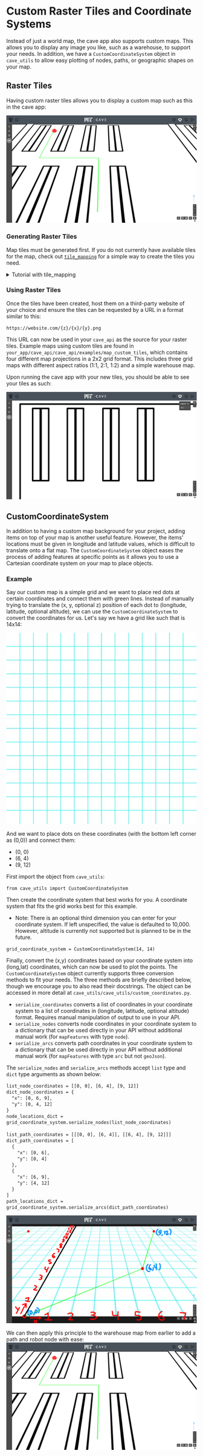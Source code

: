 # Custom Raster Tiles and Coordinate Systems

Instead of just a world map, the cave app also supports custom maps. This allows you to display any image you like, such as a warehouse, to support your needs. In addition, we have a `CustomCoordinateSystem` object in `cave_utils` to allow easy plotting of nodes, paths, or geographic shapes on your map.

## Raster Tiles

Having custom raster tiles allows you to display a custom map such as this in the cave app:

![final warehouse](https://raw.githubusercontent.com/MIT-CAVE/cave_app/refs/heads/main/static/photos/finished_warehouse_example.png)

### Generating Raster Tiles

Map tiles must be generated first. If you do not currently have available tiles for the map, check out [`tile_mapping`](https://github.com/MIT-CAVE/tile_mapping) for a simple way to create the tiles you need.

<details>
<summary>Tutorial with tile_mapping</summary>

`tile_mapping` uses JSON objects to generate tiles. We encourage you to read all the documentation in the `tile_mapping` repository, including the [README](https://github.com/MIT-CAVE/tile_mapping/blob/main/README.md) and [schema](https://github.com/MIT-CAVE/tile_mapping/tree/main/schema) so you are more comfortable on generating more complex tiles. This example will use just one background image and shape to create a map.

1. Create a JSON object with basic information on your custom tiles. This includes the `tileSize` (typically 512 or 256), and the `zoom` limits, which determines at which zoom levels the map should appear. The limits must be in the range [0, 23). `start` is inclusive, `end` is not.

```
{
  "features": {
    "background-images": [],
    "shapes": [],
  },
  "tileSize": 512,
  "zoom": {
    "start": 0,
    "end": 4
  }
}
```
2. Two main features are supported: background images and shapes.
- For images, you are free to either use the image's URL or save it locally. If saving it locally, the image must be saved under `DATA_FOLDER` (defined in `src/main.js` in the `tile_mapping` repository). For each image, a new object must be created, which includes the image's `name`, `url` (only if using URL), and `zoom` limits.
  - Note: `name` must be same as the image file name if it is saved locally
  - [Example using URL](https://github.com/MIT-CAVE/tile_mapping/blob/main/examples/egypt.json)
  - [Example using local save](https://github.com/MIT-CAVE/tile_mapping/blob/main/examples/field.json?short_path=923047c)
- For shapes, it must be in GeoJSON format. You are free to either use the raw URL link to the file or directly use the GeoJSON object itself. For each image, a new object must be created, which includes the shape's `name`, `shape` (URL or raw GeoJSON object), `zoom` limits and `style`. There is also a `longLat` property, which indicates whether or not the GeoJSON object coordinates are using a (long,lat) coordinate system and if conversion is needed. This is important as the generated map uses the Mercator projection.
  - [Example using URL](https://github.com/MIT-CAVE/tile_mapping/blob/main/examples/egypt.json)
  - [Example using raw object](https://github.com/MIT-CAVE/tile_mapping/blob/main/examples/field.json?short_path=923047c)

Read the JSON [schema](https://github.com/MIT-CAVE/tile_mapping/tree/main/schema) on the listed above properties for more detail on what is expected.

Now, the JSON object should look something like this:

```
{
  "features": {
    "background-images": [
      {
        "name": "warehouse",
        "zoom": {
          "start": 0,
          "end": 4
        }
      }
    ],
    "shapes": [
      {
        "name": "Square",
        "shape": "https://website.com/square.geojson",
        "longLat": false,
        "zoom": {
          "start": 0,
          "end": 2
        },
        "style": {
          "type": "fill",
          "outline": {
            "fill": "#0000FF",
            "fill-opacity": "0.8"
          }
        }
      }
    ]
  },
  "tileSize": 512,
  "zoom": {
    "start": 0,
    "end": 4
  }
}
```
Decoding the object, it should generate a map with 4 zoom levels with a tile size of 512. The warehouse background should exist at all 4 levels whilst the square shape, filled blue, will only appear at the top two zoom levels.

3. Execute `src/main.js` in `tile_mapping` with your newly created JSON object. This will generate the tiles and store them in a newly created folder, `tiles/`.
</details>

### Using Raster Tiles

Once the tiles have been created, host them on a third-party website of your choice and ensure the tiles can be requested by a URL in a format similar to this: 
```
https://website.com/{z}/{x}/{y}.png
```

This URL can now be used in your `cave_api` as the source for your raster tiles. Example maps using custom tiles are found in `your_app/cave_api/cave_api/examples/map_custom_tiles`, which contains four different map projections in a 2x2 grid format. This includes three grid maps with different aspect ratios (1:1, 2:1, 1:2) and a simple warehouse map.

Upon running the cave app with your new tiles, you should be able to see your tiles as such:

![base warehouse](https://raw.githubusercontent.com/MIT-CAVE/cave_app/refs/heads/main/static/photos/base_warehouse_example.png)

## CustomCoordinateSystem

In addition to having a custom map background for your project, adding items on top of your map is another useful feature. However, the items' locations must be given in longitude and latitude values, which is difficult to translate onto a flat map. The `CustomCoordinateSystem` object eases the process of adding features at specific points as it allows you to use a Cartesian coordinate system on your map to place objects.

### Example

Say our custom map is a simple grid and we want to place red dots at certain coordinates and connect them with green lines. Instead of manually trying to translate the (x, y, optional z) position of each dot to (longitude, latitude, optional altitude), we can use the `CustomCoordinateSystem` to convert the coordinates for us. Let's say we have a grid like such that is 14x14:

![grid](https://raw.githubusercontent.com/MIT-CAVE/cave_app/refs/heads/main/static/photos/grid.png)

And we want to place dots on these coordinates (with the bottom left corner as (0,0)) and connect them:
- (0, 0)
- (6, 4)
- (9, 12)

First import the object from `cave_utils`:
```
from cave_utils import CustomCoordinateSystem
```

Then create the coordinate system that best works for you. A coordinate system that fits the grid works best for this example.
- Note: There is an optional third dimension you can enter for your coordinate system. If left unspecified, the value is defaulted to 10,000. However, altitude is currently not supported but is planned to be in the future.
```
grid_coordinate_system = CustomCoordinateSystem(14, 14)
```

Finally, convert the (x,y) coordinates based on your coordinate system into (long,lat) coordinates, which can now be used to plot the points. The `CustomCoordinateSystem` object currently supports three conversion methods to fit your needs. The three methods are briefly described below, though we encourage you to also read their docstrings. The object can be accessed in more detail at `cave_utils/cave_utils/custom_coordinates.py`.
- `serialize_coordinates` converts a list of coordinates in your coordinate system to a list of coordinates in (longitude, latitude, optional altitude) format. Requires manual manipulation of output to use in your API.
- `serialize_nodes` converts node coordinates in your coordinate system to a dictionary that can be used directly in your API without additional manual work (for `mapFeatures` with type `node`).
- `serialize_arcs` converts path coordinates in your coordinate system to a dictionary that can be used directly in your API without additional manual work (for `mapFeatures` with type `arc` but not `geoJson`).

The `serialize_nodes` and `serialize_arcs` methods accept `list` type and `dict` type arguments as shown below:
```
list_node_coordinates = [[0, 0], [6, 4], [9, 12]]
dict_node_coordinates = {
  "x": [0, 6, 9],
  "y": [0, 4, 12]
}
node_locations_dict = grid_coordinate_system.serialize_nodes(list_node_coordinates)

list_path_coordinates = [[[0, 0], [6, 4]], [[6, 4], [9, 12]]]
dict_path_coordinates = [
  {
    "x": [0, 6],
    "y": [0, 4]
  },
  {
    "x": [6, 9],
    "y": [4, 12]
  }
]
path_locations_dict = grid_coordinate_system.serialize_arcs(dict_path_coordinates)
```

![final grid](https://raw.githubusercontent.com/MIT-CAVE/cave_app/refs/heads/main/static/photos/grid_example.png)

We can then apply this principle to the warehouse map from earlier to add a path and robot node with ease:
![final warehouse](https://raw.githubusercontent.com/MIT-CAVE/cave_app/refs/heads/main/static/photos/finished_warehouse_example.png)

